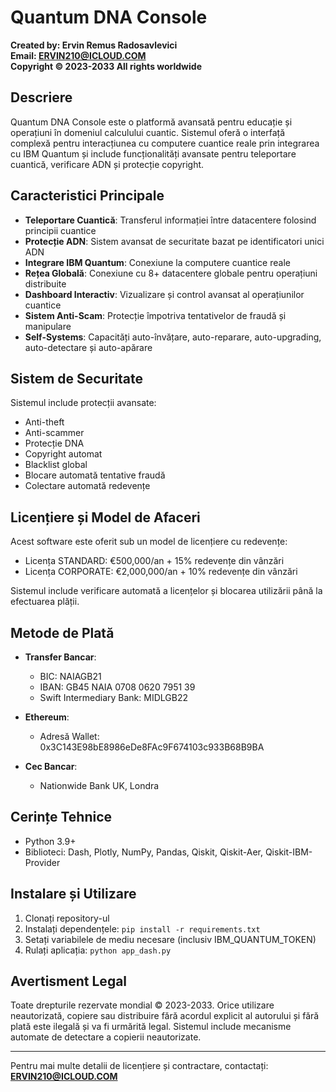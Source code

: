 # Quantum DNA Console

**Created by: Ervin Remus Radosavlevici**  
**Email: ERVIN210@ICLOUD.COM**  
**Copyright © 2023-2033 All rights worldwide**

## Descriere

Quantum DNA Console este o platformă avansată pentru educație și operațiuni în domeniul calculului cuantic. Sistemul oferă o interfață complexă pentru interacțiunea cu computere cuantice reale prin integrarea cu IBM Quantum și include funcționalități avansate pentru teleportare cuantică, verificare ADN și protecție copyright.

## Caracteristici Principale

- **Teleportare Cuantică**: Transferul informației între datacentere folosind principii cuantice
- **Protecție ADN**: Sistem avansat de securitate bazat pe identificatori unici ADN
- **Integrare IBM Quantum**: Conexiune la computere cuantice reale
- **Rețea Globală**: Conexiune cu 8+ datacentere globale pentru operațiuni distribuite
- **Dashboard Interactiv**: Vizualizare și control avansat al operațiunilor cuantice
- **Sistem Anti-Scam**: Protecție împotriva tentativelor de fraudă și manipulare
- **Self-Systems**: Capacități auto-învățare, auto-reparare, auto-upgrading, auto-detectare și auto-apărare

## Sistem de Securitate

Sistemul include protecții avansate:

- Anti-theft
- Anti-scammer
- Protecție DNA
- Copyright automat
- Blacklist global
- Blocare automată tentative fraudă
- Colectare automată redevențe

## Licențiere și Model de Afaceri

Acest software este oferit sub un model de licențiere cu redevențe:
- Licența STANDARD: €500,000/an + 15% redevențe din vânzări
- Licența CORPORATE: €2,000,000/an + 10% redevențe din vânzări

Sistemul include verificare automată a licențelor și blocarea utilizării până la efectuarea plății.

## Metode de Plată

- **Transfer Bancar**:
  - BIC: NAIAGB21
  - IBAN: GB45 NAIA 0708 0620 7951 39
  - Swift Intermediary Bank: MIDLGB22

- **Ethereum**:
  - Adresă Wallet: 0x3C143E98bE8986eDe8FAc9F674103c933B68B9BA

- **Cec Bancar**:
  - Nationwide Bank UK, Londra

## Cerințe Tehnice

- Python 3.9+
- Biblioteci: Dash, Plotly, NumPy, Pandas, Qiskit, Qiskit-Aer, Qiskit-IBM-Provider

## Instalare și Utilizare

1. Clonați repository-ul
2. Instalați dependențele: `pip install -r requirements.txt`
3. Setați variabilele de mediu necesare (inclusiv IBM_QUANTUM_TOKEN)
4. Rulați aplicația: `python app_dash.py`

## Avertisment Legal

Toate drepturile rezervate mondial © 2023-2033. Orice utilizare neautorizată, copiere sau distribuire fără acordul explicit al autorului și fără plată este ilegală și va fi urmărită legal. Sistemul include mecanisme automate de detectare a copierii neautorizate.

---

Pentru mai multe detalii de licențiere și contractare, contactați: **ERVIN210@ICLOUD.COM**
